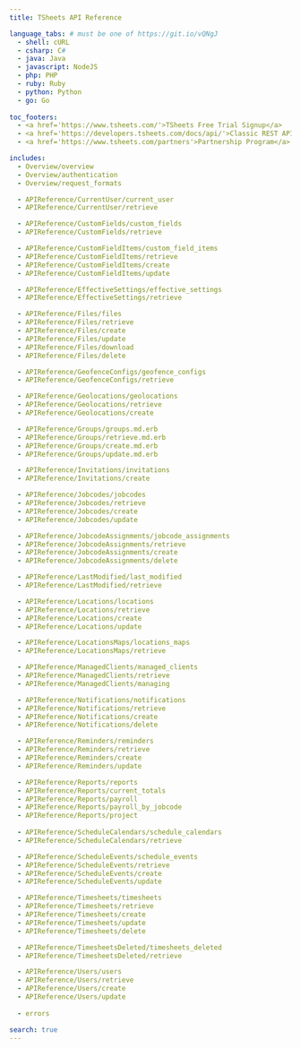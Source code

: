 ```yaml
---
title: TSheets API Reference

language_tabs: # must be one of https://git.io/vQNgJ
  - shell: cURL
  - csharp: C#
  - java: Java
  - javascript: NodeJS
  - php: PHP
  - ruby: Ruby
  - python: Python
  - go: Go
 
toc_footers:
  - <a href='https://www.tsheets.com/'>TSheets Free Trial Signup</a>
  - <a href='https://developers.tsheets.com/docs/api/'>Classic REST API Docs</a>
  - <a href='https://www.tsheets.com/partners'>Partnership Program</a>  

includes:
  - Overview/overview
  - Overview/authentication
  - Overview/request_formats  

  - APIReference/CurrentUser/current_user
  - APIReference/CurrentUser/retrieve

  - APIReference/CustomFields/custom_fields  
  - APIReference/CustomFields/retrieve

  - APIReference/CustomFieldItems/custom_field_items
  - APIReference/CustomFieldItems/retrieve
  - APIReference/CustomFieldItems/create
  - APIReference/CustomFieldItems/update

  - APIReference/EffectiveSettings/effective_settings
  - APIReference/EffectiveSettings/retrieve

  - APIReference/Files/files
  - APIReference/Files/retrieve  
  - APIReference/Files/create
  - APIReference/Files/update
  - APIReference/Files/download
  - APIReference/Files/delete 

  - APIReference/GeofenceConfigs/geofence_configs
  - APIReference/GeofenceConfigs/retrieve

  - APIReference/Geolocations/geolocations
  - APIReference/Geolocations/retrieve  
  - APIReference/Geolocations/create

  - APIReference/Groups/groups.md.erb
  - APIReference/Groups/retrieve.md.erb
  - APIReference/Groups/create.md.erb
  - APIReference/Groups/update.md.erb

  - APIReference/Invitations/invitations
  - APIReference/Invitations/create

  - APIReference/Jobcodes/jobcodes
  - APIReference/Jobcodes/retrieve
  - APIReference/Jobcodes/create
  - APIReference/Jobcodes/update

  - APIReference/JobcodeAssignments/jobcode_assignments
  - APIReference/JobcodeAssignments/retrieve
  - APIReference/JobcodeAssignments/create
  - APIReference/JobcodeAssignments/delete

  - APIReference/LastModified/last_modified
  - APIReference/LastModified/retrieve

  - APIReference/Locations/locations
  - APIReference/Locations/retrieve
  - APIReference/Locations/create
  - APIReference/Locations/update

  - APIReference/LocationsMaps/locations_maps
  - APIReference/LocationsMaps/retrieve

  - APIReference/ManagedClients/managed_clients
  - APIReference/ManagedClients/retrieve  
  - APIReference/ManagedClients/managing

  - APIReference/Notifications/notifications
  - APIReference/Notifications/retrieve
  - APIReference/Notifications/create
  - APIReference/Notifications/delete

  - APIReference/Reminders/reminders
  - APIReference/Reminders/retrieve
  - APIReference/Reminders/create
  - APIReference/Reminders/update

  - APIReference/Reports/reports
  - APIReference/Reports/current_totals
  - APIReference/Reports/payroll
  - APIReference/Reports/payroll_by_jobcode       
  - APIReference/Reports/project  
  
  - APIReference/ScheduleCalendars/schedule_calendars
  - APIReference/ScheduleCalendars/retrieve

  - APIReference/ScheduleEvents/schedule_events
  - APIReference/ScheduleEvents/retrieve
  - APIReference/ScheduleEvents/create 
  - APIReference/ScheduleEvents/update

  - APIReference/Timesheets/timesheets
  - APIReference/Timesheets/retrieve
  - APIReference/Timesheets/create 
  - APIReference/Timesheets/update
  - APIReference/Timesheets/delete          

  - APIReference/TimesheetsDeleted/timesheets_deleted
  - APIReference/TimesheetsDeleted/retrieve

  - APIReference/Users/users
  - APIReference/Users/retrieve
  - APIReference/Users/create
  - APIReference/Users/update
  
  - errors

search: true
---
```

